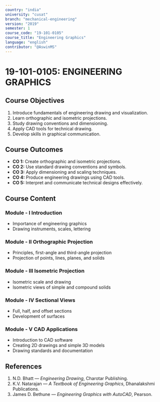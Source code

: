 ```yaml
---
country: "india"
university: "cusat"
branch: "mechanical-engineering"
version: "2019"
semester: 1
course_code: "19-101-0105"
course_title: "Engineering Graphics"
language: "english"
contributor: "@AswinMS"
---
```


# 19-101-0105: ENGINEERING GRAPHICS

## Course Objectives
1. Introduce fundamentals of engineering drawing and visualization.
2. Learn orthographic and isometric projections.
3. Study drawing conventions and dimensioning.
4. Apply CAD tools for technical drawing.
5. Develop skills in graphical communication.

## Course Outcomes
* **CO 1:** Create orthographic and isometric projections.
* **CO 2:** Use standard drawing conventions and symbols.
* **CO 3:** Apply dimensioning and scaling techniques.
* **CO 4:** Produce engineering drawings using CAD tools.
* **CO 5:** Interpret and communicate technical designs effectively.

## Course Content

### Module - I Introduction
* Importance of engineering graphics
* Drawing instruments, scales, lettering

### Module - II Orthographic Projection
* Principles, first-angle and third-angle projection
* Projection of points, lines, planes, and solids

### Module - III Isometric Projection
* Isometric scale and drawing
* Isometric views of simple and compound solids

### Module - IV Sectional Views
* Full, half, and offset sections
* Development of surfaces

### Module - V CAD Applications
* Introduction to CAD software
* Creating 2D drawings and simple 3D models
* Drawing standards and documentation

## References
1. N.D. Bhatt — *Engineering Drawing*, Charotar Publishing.
2. K.V. Natarajan — *A Textbook of Engineering Graphics*, Dhanalakshmi Publications.
3. James D. Bethune — *Engineering Graphics with AutoCAD*, Pearson.
